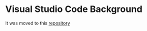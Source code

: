 # Visual Studio Code Background

It was moved to this [repository](https://github.com/UnknownRori/vscode-background)
